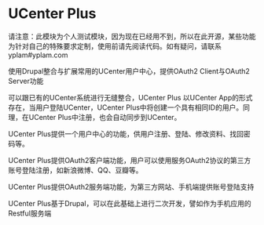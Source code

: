 UCenter Plus
============

请注意：此模块为个人测试模块，因为现在已经用不到，所以在此开源，某些功能为针对自己的特殊要求定制，使用前请先阅读代码。如有疑问，请联系yplam#yplam.com

使用Drupal整合与扩展常用的UCenter用户中心，提供OAuth2 Client与OAuth2 Server功能

可以跟已有的UCenter系统进行无缝整合，UCenter Plus 以UCenter App的形式存在，当用户登陆UCenter，UCenter Plus中将创建一个具有相同ID的用户。同理，在UCenter Plus中注册，也会自动同步到UCenter。

UCenter Plus提供一个用户中心的功能，供用户注册、登陆、修改资料、找回密码等。

UCenter Plus提供OAuth2客户端功能，用户可以使用服务OAuth2协议的第三方账号登陆注册，如新浪微博、QQ、豆瓣等。

UCenter Plus提供OAuth2服务端功能，为第三方网站、手机端提供账号登陆支持

UCenter Plus基于Drupal，可以在此基础上进行二次开发，譬如作为手机应用的Restful服务端

